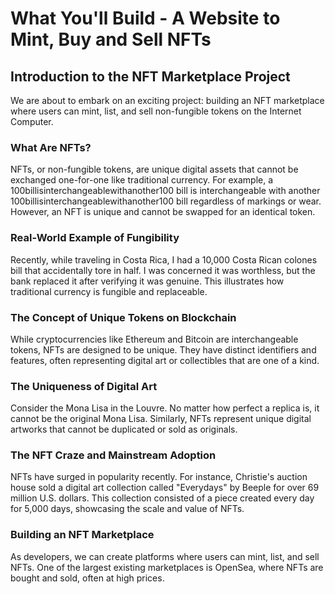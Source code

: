 # What You'll Build - A Website to Mint, Buy and Sell NFTs

## Introduction to the NFT Marketplace Project

We are about to embark on an exciting project: building an NFT marketplace where users can mint, list, and sell non-fungible tokens on the Internet Computer.

### What Are NFTs?

NFTs, or non-fungible tokens, are unique digital assets that cannot be exchanged one-for-one like traditional currency. For example, a 100billisinterchangeablewithanother100 bill is interchangeable with another 100billisinterchangeablewithanother100 bill regardless of markings or wear. However, an NFT is unique and cannot be swapped for an identical token.

### Real-World Example of Fungibility

Recently, while traveling in Costa Rica, I had a 10,000 Costa Rican colones bill that accidentally tore in half. I was concerned it was worthless, but the bank replaced it after verifying it was genuine. This illustrates how traditional currency is fungible and replaceable.

### The Concept of Unique Tokens on Blockchain

While cryptocurrencies like Ethereum and Bitcoin are interchangeable tokens, NFTs are designed to be unique. They have distinct identifiers and features, often representing digital art or collectibles that are one of a kind.

### The Uniqueness of Digital Art

Consider the Mona Lisa in the Louvre. No matter how perfect a replica is, it cannot be the original Mona Lisa. Similarly, NFTs represent unique digital artworks that cannot be duplicated or sold as originals.

### The NFT Craze and Mainstream Adoption

NFTs have surged in popularity recently. For instance, Christie's auction house sold a digital art collection called "Everydays" by Beeple for over 69 million U.S. dollars. This collection consisted of a piece created every day for 5,000 days, showcasing the scale and value of NFTs.

### Building an NFT Marketplace

As developers, we can create platforms where users can mint, list, and sell NFTs. One of the largest existing marketplaces is OpenSea, where NFTs are bought and sold, often at high prices.
